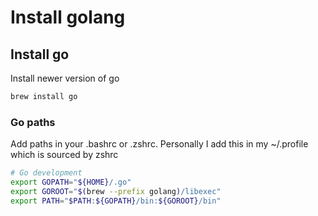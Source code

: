 # Install golang

## Install go

Install newer version of go

```bash
brew install go
```

### Go paths

Add paths in your .bashrc or .zshrc. Personally I add this in my ~/.profile which is sourced by zshrc

```bash
# Go development
export GOPATH="${HOME}/.go"
export GOROOT="$(brew --prefix golang)/libexec"
export PATH="$PATH:${GOPATH}/bin:${GOROOT}/bin"
```
